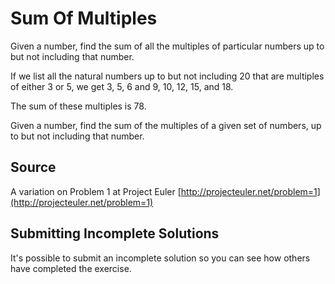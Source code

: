 # Sum Of Multiples

Given a number, find the sum of all the multiples of particular numbers up to
but not including that number.

If we list all the natural numbers up to but not including 20 that are
multiples of either 3 or 5, we get 3, 5, 6 and 9, 10, 12, 15, and 18.

The sum of these multiples is 78.

Given a number, find the sum of the multiples of a given set of numbers,
up to but not including that number.

## Source

A variation on Problem 1 at Project Euler [http://projecteuler.net/problem=1](http://projecteuler.net/problem=1)

## Submitting Incomplete Solutions
It's possible to submit an incomplete solution so you can see how others have completed the exercise.

